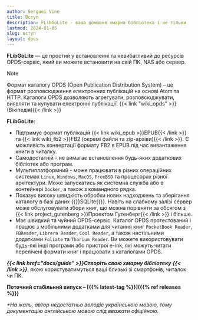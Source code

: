 ```yaml
---
author: Serguei Vine
title: Вступ
description: FLibGoLite - ваша домашня хмарна бібліотека і не тільки
lastmod: 2024-01-05
slug: вступ
layout: docs
---
```


__FLibGoLite__ — це простий у встановленні та невибагливий до ресурсів OPDS-сервіс, який ви можете встановити на свій ПК, NAS або сервер.  

> [!NOTE]
> Формат каталогу OPDS (Open Publication Distribution System) – це формат розповсюдження електронних публікацій на основі Atom та HTTP. Каталоги OPDS дозволяють агрегувати, розповсюджувати, виявляти та купувати електронні публікації. {{< link "wiki_opds" >}}(Вікіпедія){{< /link >}}  

__FLibGoLite__:
- Підтримує формат публікацій {{< link wiki_epub >}}EPUB{{< /link >}} та {{< link wiki_fb2 >}}FB2 (окремі файли та zip-архіви){{< /link >}}. Є можливість конвертації формату FB2 в EPUB під час вивантаження книги в читалку.
- Самодостатній - не вимагає встановлення будь-яких додаткових бібліотек або програм.
- Мультиплатформний - може працювати в різних операційних системах `Linux`, `Windows`, `MacOS`, `FreeBSD` та процесорах різної архітектури. Може запускатись як системна служба або в контейнері `Docker`, а також з командного рядка.
- Показує високу швидкість обробки нових надходжень та зберігання каталогу в базі даних {{<link sqlite_home>}}SQLite{{</link>}}. Навіть на слабкому залізі сервер може обслуговувати збори книг, що можна порівняти за обсягом з {{< link project_gutenberg >}}Проектом Гутенберг{{< /link >}} і більше.
- Має швидкий та чуйний OPDS-сервіс. Каталог OPDS протестований і працює з мобільними додатками для читання книг `PocketBook Reader`, `FBReader`, `Librera Reader`, `Cool Reader`, а також настільними додатками `Foliate` та `Thorium Reader`. Ви можете використовувати будь-які інші програми або пристрої e-ink, які можуть читати перелічені формати книг і працювати з каталогами OPDS.  

___{{< link href="docs/guide" >}}Створіть свою хмарну бібліотеку {{< /link >}}___, якою користуватимуться ваші близькі зі смартфонів, читалок чи ПК.  

__Поточний стабільний випуск – [{{% latest-tag %}}]({{% ref releases %}})__

_*На жаль, автор недостатньо володіє українською мовою, тому документацію англійською мовою слід вважати офіційною._